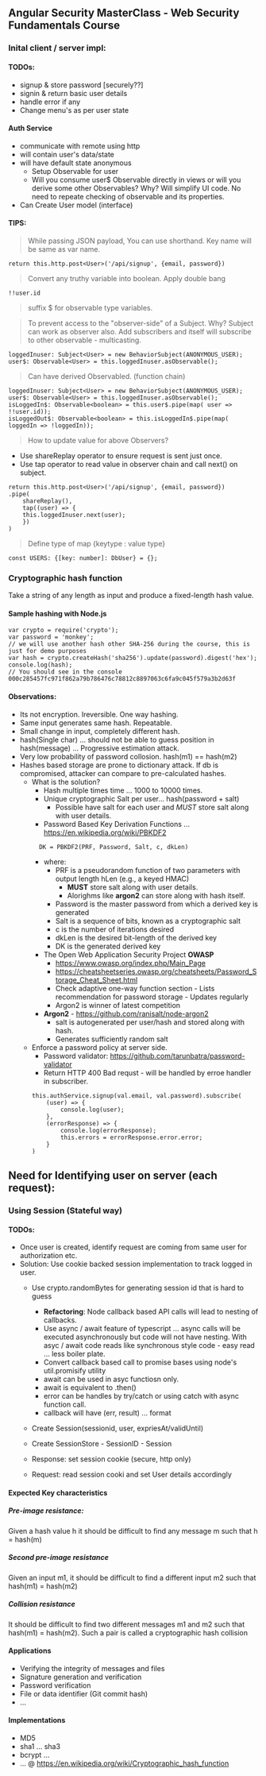 ## Angular Security MasterClass - Web Security Fundamentals Course

### Inital client / server impl:
#### TODOs:
* signup & store password [securely??]
* signin & return basic user details
* handle error if any
* Change menu's as per user state

#### Auth Service
* communicate with remote using http
* will contain user's data/state
* will have default state anonymous
    * Setup Observable for user
    * Will you consume user$ Observable directly in views or will you derive some other Observables? Why? Will simplify UI code. No need to repeate checking of observable and its properties. 
* Can Create User model (interface)


#### TIPS:

> While passing JSON payload, You can use shorthand. Key name will be same as var name.
```
return this.http.post<User>('/api/signup', {email, password})
```

> Convert any truthy variable into boolean. Apply double bang
```
!!user.id
```

> suffix $ for observable type variables.

> To prevent access to the "observer-side" of a Subject.
Why? Subject can work as observer also. Add subscribers and itself will subscribe to other observable - multicasting.

```
loggedInuser: Subject<User> = new BehaviorSubject(ANONYMOUS_USER);
user$: Observable<User> = this.loggedInuser.asObservable();
```

> Can have derived Observabled. (function chain)
```   
loggedInuser: Subject<User> = new BehaviorSubject(ANONYMOUS_USER);
user$: Observable<User> = this.loggedInuser.asObservable();
isLoggedIn$: Observable<boolean> = this.user$.pipe(map( user => !!user.id));
isLoggedOut$: Observable<boolean> = this.isLoggedIn$.pipe(map( loggedIn => !loggedIn));
```

> How to update value for above Observers? 
* Use shareReplay operator to ensure request is sent just once. 
* Use tap operator to read value in observer chain and call next() on subject.
```
return this.http.post<User>('/api/signup', {email, password})
.pipe(
    shareReplay(),
    tap((user) => {
    this.loggedInuser.next(user);
    })
)
```

> Define type of map {keytype : value type}
```
const USERS: {[key: number]: DbUser} = {};
```

### Cryptographic hash function
Take a string of any length as input and produce a fixed-length hash value.

#### Sample hashing with Node.js
```
var crypto = require('crypto');
var password = 'monkey';
// we will use another hash other SHA-256 during the course, this is just for demo purposes
var hash = crypto.createHash('sha256').update(password).digest('hex');
console.log(hash);
// You should see in the console 000c285457fc971f862a79b786476c78812c8897063c6fa9c045f579a3b2d63f
```

#### Observations:
* Its not encryption. Ireversible. One way hashing.
* Same input generates same hash. Repeatable.
* Small change in input, completely different hash.
* hash(Single char) ... should not be able to guess position in hash(message) ... Progressive estimation attack.
* Very low probability of password collosion. hash(m1) == hash(m2)
* Hashes based storage are prone to dictionary attack. If db is compromised, attacker can compare to pre-calculated hashes.
	* What is the solution? 
        * Hash multiple times time ... 1000 to 10000 times.
        * Unique cryptographic Salt per user... hash(password + salt)
            * Possible have salt for each user and *MUST* store salt along with user details.
        * Password Based Key Derivation Functions ... https://en.wikipedia.org/wiki/PBKDF2
        ```
          DK = PBKDF2(PRF, Password, Salt, c, dkLen)          
        ```
        * where:
            * PRF is a pseudorandom function of two parameters with output length hLen (e.g., a keyed HMAC)
                * **MUST** store salt along with user details.
                * Alorighms like **argon2** can store along with hash itself.
            * Password is the master password from which a derived key is generated
            * Salt is a sequence of bits, known as a cryptographic salt
            * c is the number of iterations desired
            * dkLen is the desired bit-length of the derived key
            * DK is the generated derived key
        * The Open Web Application Security Project **OWASP**
            * https://www.owasp.org/index.php/Main_Page
            * https://cheatsheetseries.owasp.org/cheatsheets/Password_Storage_Cheat_Sheet.html
            * Check adaptive one-way function section - Lists  recommendation for password storage - Updates regularly
            * Argon2 is winner of latest competition
        * **Argon2** - https://github.com/ranisalt/node-argon2
            * salt is autogenerated per user/hash and stored along with hash.
            * Generates sufficiently random salt
    * Enforce a password policy at server side.
        * Password validator: https://github.com/tarunbatra/password-validator
        * Return HTTP 400 Bad requst - will be handled by erroe handler in subscriber.
        ```
        this.authService.signup(val.email, val.password).subscribe(
            (user) => {
                console.log(user);
            },
            (errorResponse) => {
                console.log(errorResponse);
                this.errors = errorResponse.error.error;
            }
        )
        ```
## Need for Identifying user on server (each request):
### Using Session (Stateful way)
#### TODOs:
* Once user is created, identify request are coming from same user for authorization etc.
* Solution: Use cookie backed session implementation to track logged in user.
    * Use crypto.randomBytes for generating session id that is hard to guess 
        * **Refactoring**: Node callback based API calls will lead to nesting of callbacks.
        * Use async / await feature of typescript ... async calls will be executed asynchronously but code will not have nesting. With asyc / await code reads like synchronous style code - easy read ... less boiler plate.
        * Convert callback based call to promise bases using node's util.promisify utility
        * await can be used in asyc functiosn only.
        * await is equivalent to .then() 
        * error can be handles by try/catch or using catch with async function call.
        * callback will have (err, result) ... format

    * Create Session(sessionid, user, expriesAt/validUntil)
    * Create SessionStore - SessionID - Session
    * Response: set session cookie (secure, http only)
    * Request: read session cooki and set User details accordingly


#### Expected Key characteristics
##### Pre-image resistance: 
Given a hash value h it should be difficult to find any message m such that h = hash(m)
##### Second pre-image resistance
Given an input m1, it should be difficult to find a different input m2 such that hash(m1) = hash(m2)
##### Collision resistance
It should be difficult to find two different messages m1 and m2 such that hash(m1) = hash(m2). Such a pair is called a cryptographic hash collision

#### Applications
* Verifying the integrity of messages and files
* Signature generation and verification
* Password verification
* File or data identifier (Git commit hash)
* ...
#### Implementations
* MD5
* sha1 ... sha3
* bcrypt ...
* ... @ https://en.wikipedia.org/wiki/Cryptographic_hash_function